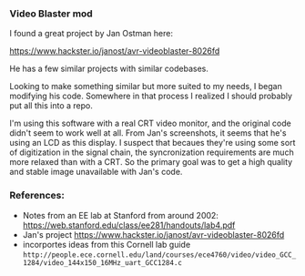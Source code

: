 ### Video Blaster mod

I found a great project by Jan Ostman here:

https://www.hackster.io/janost/avr-videoblaster-8026fd

He has a few similar projects with similar codebases.

Looking to make something similar but more suited to my needs,
I began modifying his code. Somewhere in that process I realized
I should probably put all this into a repo.

I'm using this software with a real CRT video monitor, and the
original code didn't seem to work well at all. From Jan's
screenshots, it seems that he's using an LCD as this display.
I suspect that becaues they're using some sort of digitization
in the signal chain, the syncronization requirements are much
more relaxed than with a CRT. So the primary goal was to get
a high quality and stable image unavailable with Jan's code.


### References:

- Notes from an EE lab at Stanford from around 2002:
  https://web.stanford.edu/class/ee281/handouts/lab4.pdf
- Jan's project
  https://www.hackster.io/janost/avr-videoblaster-8026fd
- incorportes ideas from this Cornell lab guide
  `http://people.ece.cornell.edu/land/courses/ece4760/video/video_GCC_1284/video_144x150_16MHz_uart_GCC1284.c`
  
